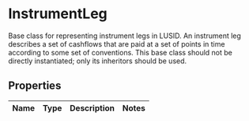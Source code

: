 

# InstrumentLeg

Base class for representing instrument legs in LUSID.  An instrument leg describes a set of cashflows that are paid at a set of points in time according to some set of conventions.  This base class should not be directly instantiated; only its inheritors should be used.

## Properties

| Name | Type | Description | Notes |
|------------ | ------------- | ------------- | -------------|



